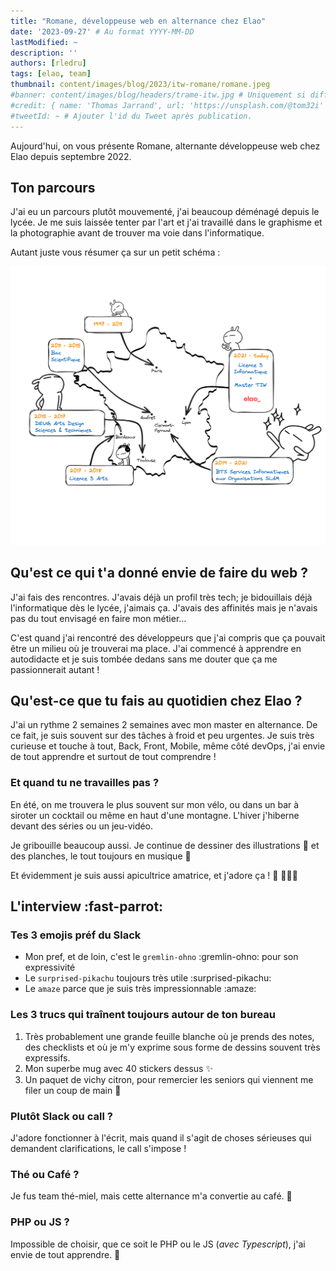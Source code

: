 ```yaml
---
title: "Romane, développeuse web en alternance chez Elao"
date: '2023-09-27' # Au format YYYY-MM-DD
lastModified: ~
description: ''
authors: [rledru]
tags: [elao, team]
thumbnail: content/images/blog/2023/itw-romane/romane.jpeg
#banner: content/images/blog/headers/trame-itw.jpg # Uniquement si différent de la minitature (thumbnail)
#credit: { name: 'Thomas Jarrand', url: 'https://unsplash.com/@tom32i' } # Pour créditer la photo utilisée en miniature
#tweetId: ~ # Ajouter l'id du Tweet après publication.
---
```


Aujourd'hui, on vous présente Romane, alternante développeuse web chez Elao depuis septembre 2022.

## Ton parcours

J'ai eu un parcours plutôt mouvementé, j'ai beaucoup déménagé depuis le lycée. Je me suis laissée tenter par l'art et j'ai travaillé dans le graphisme et la photographie avant de trouver ma voie dans l'informatique.

Autant juste vous résumer ça sur un petit schéma :

![](content/images/blog/2023/itw-romane/parcours.png)

## Qu'est ce qui t'a donné envie de faire du web ?

J'ai fais des rencontres. J'avais déjà un profil très tech; je bidouillais déjà l'informatique dès le lycée, j'aimais ça. J'avais des affinités mais je n'avais pas du tout envisagé en faire mon métier…

C'est quand j'ai rencontré des développeurs que j'ai compris que ça pouvait être un milieu où je trouverai ma place. J'ai commencé à apprendre en autodidacte et je suis tombée dedans sans me douter que ça me passionnerait autant ! 

## Qu'est-ce que tu fais au quotidien chez Elao ?

J'ai un rythme 2 semaines 2 semaines avec mon master en alternance. De ce fait, je suis souvent sur des tâches à froid et peu urgentes. Je suis très curieuse et touche à tout, Back, Front, Mobile, même côté devOps, j'ai envie de tout apprendre et surtout de tout comprendre ! 

### Et quand tu ne travailles pas ?

En été, on me trouvera le plus souvent sur mon vélo, ou dans un bar à siroter un cocktail ou même en haut d'une montagne. L'hiver j'hiberne devant des séries ou un jeu-vidéo.

Je gribouille beaucoup aussi. Je continue de dessiner des illustrations 🎨 et des planches, le tout toujours en musique 🎵

Et évidemment je suis aussi apicultrice amatrice, et j'adore ça ! 🍯 🐝🐝🐝

## L'interview :fast-parrot:

### Tes 3 emojis préf du Slack

- Mon pref, et de loin, c'est le `gremlin-ohno` :gremlin-ohno: pour son expressivité
- Le `surprised-pikachu` toujours très utile :surprised-pikachu:
- Le `amaze` parce que je suis très impressionnable :amaze:

### Les 3 trucs qui traînent toujours autour de ton bureau

1. Très probablement une grande feuille blanche où je prends des notes, des checklists et où je m'y exprime sous forme de dessins souvent très expressifs.
2. Mon superbe mug avec 40 stickers dessus ✨
3. Un paquet de vichy citron, pour remercier les seniors qui viennent me filer un coup de main 🍬

### Plutôt Slack ou call ?
J'adore fonctionner à l'écrit, mais quand il s'agit de choses sérieuses qui demandent clarifications, le call s'impose !

### Thé ou Café ?
Je fus team thé-miel, mais cette alternance m'a convertie au café. 🙈

### PHP ou JS ?

Impossible de choisir, que ce soit le PHP ou le JS (*avec Typescript*), j'ai envie de tout apprendre. 🤯
